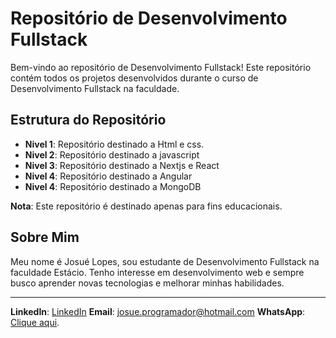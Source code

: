 # Repositório de Desenvolvimento Fullstack

Bem-vindo ao repositório de Desenvolvimento Fullstack! Este repositório contém todos os projetos desenvolvidos durante o curso de Desenvolvimento Fullstack na faculdade.

## Estrutura do Repositório

- **Nivel 1**: Repositório destinado a Html e css.
- **Nivel 2**: Repositório destinado a javascript
- **Nivel 3**: Repositório destinado a Nextjs e React
- **Nivel 4**: Repositório destinado a Angular
- **Nivel 4**: Repositório destinado a MongoDB

**Nota**: Este repositório é destinado apenas para fins educacionais.

## Sobre Mim

Meu nome é Josué Lopes, sou estudante de Desenvolvimento Fullstack na faculdade Estácio. Tenho interesse em desenvolvimento web e sempre busco aprender novas tecnologias e melhorar minhas habilidades.

---

**LinkedIn**: [LinkedIn](https://www.linkedin.com/in/josue-gomes-lopes-a5481728b/)
**Email**: [josue.programador@hotmail.com](mailto:josue.programador@hotmail.com)
**WhatsApp**: [Clique aqui](https://wa.me/5587999196460).